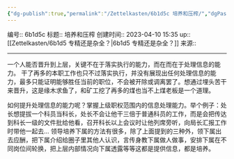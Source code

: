 ```yaml
---
{"dg-publish":true,"permalink":"/Zettelkasten/6b1d5c 培养和压榨/","dgPassFrontmatter":true}
---
```


编号:: 6b1d5c
标题:: 培养和压榨
创建时间:: 2023-04-10 15:35
up:: [[Zettelkasten/6b1d5 专精还是杂全？\|6b1d5 专精还是杂全？]]
来源:: 

---
一个人能否晋升到上层，关键不在于落实执行的能力，而在而在于处理信息的能力。
干了再多的本职工作也只不过落实执行，并没有展现出任何处理信息的能力，最多只能证明能够胜任当前的职位，不会被开除或调离罢了。想通过埋头苦干来晋升，这是缘木求鱼了，和矿工挖了再多的煤也当不上煤老板是一个道理。

如何提升处理信息的能力呢？掌握上级职权范围内的信息处理能力。举个例子：处长想提拔一个科员当科长，处长不会让他干三倍于普通科员的工作，而是会把传达到科长一级的文件批给他看，召开科长以上会议时让他列席旁听，向局长汇报工作时带他一起去…
领导培养下属的方法有很多，除了上面提到的三种外，领下属出去应酬，把下属介绍给圈子里其他人认识，言传身教下属做人做事，安排下属在不同岗位间轮换，把上层内部情况向下属透露等等这都是提供信息，都是培养。
